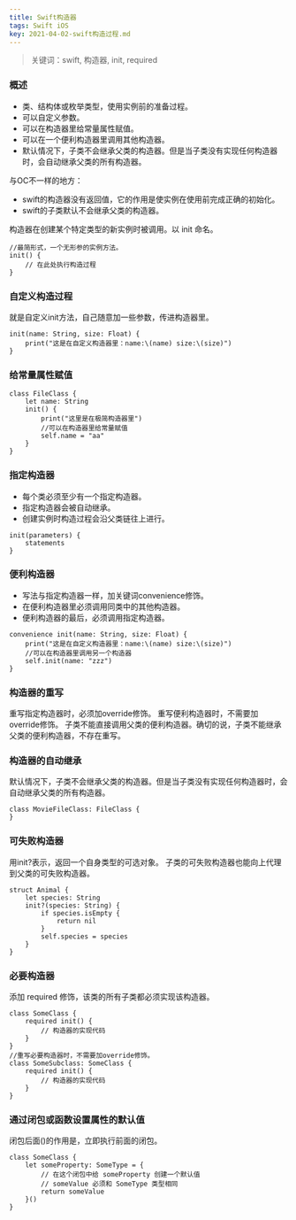 ```yaml
---
title: Swift构造器
tags: Swift iOS
key: 2021-04-02-swift构造过程.md
---
```

> 关键词：swift, 构造器, init, required

### 概述

* 类、结构体或枚举类型，使用实例前的准备过程。
* 可以自定义参数。
* 可以在构造器里给常量属性赋值。
* 可以在一个便利构造器里调用其他构造器。
* 默认情况下，子类不会继承父类的构造器。但是当子类没有实现任何构造器时，会自动继承父类的所有构造器。

与OC不一样的地方：

* swift的构造器没有返回值，它的作用是使实例在使用前完成正确的初始化。
* swift的子类默认不会继承父类的构造器。

构造器在创建某个特定类型的新实例时被调用。以 init 命名。

```
//最简形式，一个无形参的实例方法。
init() {
    // 在此处执行构造过程
}
```

### 自定义构造过程

就是自定义init方法，自己随意加一些参数，传进构造器里。

```
init(name: String, size: Float) {
    print("这是在自定义构造器里：name:\(name) size:\(size)")
}
```

### 给常量属性赋值

```
class FileClass {
    let name: String
    init() {
        print("这里是在极简构造器里")
        //可以在构造器里给常量赋值
        self.name = "aa"
    }
}
```

### 指定构造器

* 每个类必须至少有一个指定构造器。
* 指定构造器会被自动继承。
* 创建实例时构造过程会沿父类链往上进行。

```
init(parameters) {
    statements
}
```

### 便利构造器

* 写法与指定构造器一样，加关键词convenience修饰。
* 在便利构造器里必须调用同类中的其他构造器。
* 便利构造器的最后，必须调用指定构造器。

```
convenience init(name: String, size: Float) {
    print("这是在自定义构造器里：name:\(name) size:\(size)")
    //可以在构造器里调用另一个构造器
    self.init(name: "zzz")
}
```

### 构造器的重写

重写指定构造器时，必须加override修饰。
重写便利构造器时，不需要加override修饰。
子类不能直接调用父类的便利构造器。确切的说，子类不能继承父类的便利构造器，不存在重写。

### 构造器的自动继承

默认情况下，子类不会继承父类的构造器。但是当子类没有实现任何构造器时，会自动继承父类的所有构造器。

```
class MovieFileClass: FileClass {
}
```

### 可失败构造器

用init?表示，返回一个自身类型的可选对象。
子类的可失败构造器也能向上代理到父类的可失败构造器。

```
struct Animal {
    let species: String
    init?(species: String) {
        if species.isEmpty {
            return nil
        }
        self.species = species
    }
}
```

### 必要构造器

添加 required 修饰，该类的所有子类都必须实现该构造器。

```
class SomeClass {
    required init() {
        // 构造器的实现代码
    }
}
//重写必要构造器时，不需要加override修饰。
class SomeSubclass: SomeClass {
    required init() {
        // 构造器的实现代码
    }
}
```

### 通过闭包或函数设置属性的默认值

闭包后面()的作用是，立即执行前面的闭包。

```
class SomeClass {
    let someProperty: SomeType = {
        // 在这个闭包中给 someProperty 创建一个默认值
        // someValue 必须和 SomeType 类型相同
        return someValue
    }()
}
```




